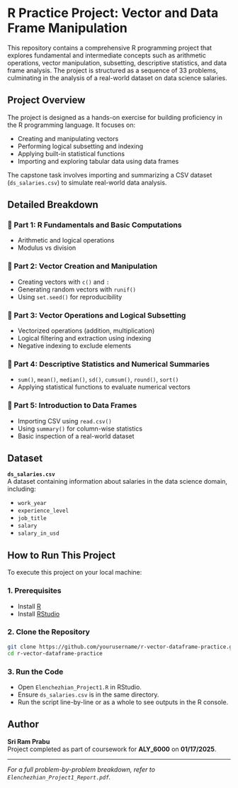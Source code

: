 # R Practice Project: Vector and Data Frame Manipulation

This repository contains a comprehensive R programming project that explores fundamental and intermediate concepts such as arithmetic operations, vector manipulation, subsetting, descriptive statistics, and data frame analysis. The project is structured as a sequence of 33 problems, culminating in the analysis of a real-world dataset on data science salaries.

## Project Overview

The project is designed as a hands-on exercise for building proficiency in the R programming language. It focuses on:

- Creating and manipulating vectors
- Performing logical subsetting and indexing
- Applying built-in statistical functions
- Importing and exploring tabular data using data frames

The capstone task involves importing and summarizing a CSV dataset (`ds_salaries.csv`) to simulate real-world data analysis.

## Detailed Breakdown

### 🔹 Part 1: R Fundamentals and Basic Computations
- Arithmetic and logical operations
- Modulus vs division

### 🔹 Part 2: Vector Creation and Manipulation
- Creating vectors with `c()` and `:`
- Generating random vectors with `runif()`
- Using `set.seed()` for reproducibility

### 🔹 Part 3: Vector Operations and Logical Subsetting
- Vectorized operations (addition, multiplication)
- Logical filtering and extraction using indexing
- Negative indexing to exclude elements

### 🔹 Part 4: Descriptive Statistics and Numerical Summaries
- `sum()`, `mean()`, `median()`, `sd()`, `cumsum()`, `round()`, `sort()`
- Applying statistical functions to evaluate numerical vectors

### 🔹 Part 5: Introduction to Data Frames
- Importing CSV using `read.csv()`
- Using `summary()` for column-wise statistics
- Basic inspection of a real-world dataset

## Dataset

**`ds_salaries.csv`**  
A dataset containing information about salaries in the data science domain, including:
- `work_year`
- `experience_level`
- `job_title`
- `salary`
- `salary_in_usd`

## How to Run This Project

To execute this project on your local machine:

### 1. Prerequisites
- Install [R](https://www.r-project.org/)
- Install [RStudio](https://www.rstudio.com/products/rstudio/)

### 2. Clone the Repository
```bash
git clone https://github.com/yourusername/r-vector-dataframe-practice.git
cd r-vector-dataframe-practice
```

### 3. Run the Code
- Open `Elenchezhian_Project1.R` in RStudio.
- Ensure `ds_salaries.csv` is in the same directory.
- Run the script line-by-line or as a whole to see outputs in the R console.

## Author

**Sri Ram Prabu**  
Project completed as part of coursework for **ALY_6000** on **01/17/2025**.

---

*For a full problem-by-problem breakdown, refer to `Elenchezhian_Project1_Report.pdf`.*
